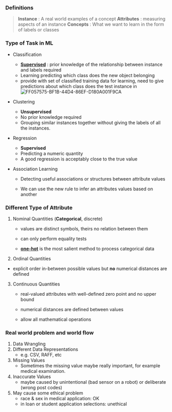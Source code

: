 ### Definitions

> **Instance** : A real world examples of a concept
> **Attributes** : measuring aspects of an instance
> **Concepts** : What we want to learn in the form of labels or classes



### Type of Task in ML
- Classification
  - **<u>Supervised</u>** : prior knowledge of the relationship between instance and labels required
  - Learning predicting which class does the new object belonging
  - provide with set of classified training data for learning, need to give predictions about which class does the test instance in
    ![FF057575-BF1B-44D4-86EF-D180A001F9CA](assets/FF057575-BF1B-44D4-86EF-D180A001F9CA.png)

- Clustering
  - **Unsupervised** 
  - No prior knowledge required
  - Grouping similar instances together without giving the labels of all the instances.
- Regression
  - **Supervised**
  - Predicting a numeric quantity
  - A good regression is acceptably close to the true value
- Association Learning
  - Detecting useful associations or structures between attribute values
  
  - We can use the new rule to infer an attributes values based on another
  
    

### Different Type of Attribute
1. Nominal Quantities (**Categorical**, discrete)

   - values are distinct symbols, theirs no relation between them

   - can only perform equality tests
   - **<u>one-hot</u>** is the most salient method to process categorical data

2. Ordinal Quantities
   
- explicit order in-between possible values but **no** numerical distances are defined
   
3. Continuous Quantities

   - real-valued attributes with well-defined zero point and no upper bound

   - numerical distances are defined between values

   - allow all mathematical operations
   
     

### Real world problem and world flow
1. Data Wrangling
2. Different Data Representations
   - e.g.  CSV, RAFF, etc 
3. Missing Values
   - Sometimes the missing value maybe really important, for example medical examination.
4. Inaccurate Values
   - maybe caused by unintentional (bad sensor on a robot) or deliberate (wrong post codes)
5. May cause some ethical problem
   - race & sex in medical application: OK
   - in loan or student application selections: unethical